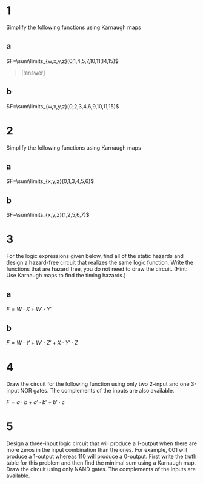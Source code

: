 # 1

Simplify the following functions using Karnaugh maps

## a


$F=\sum\limits_{w,x,y,z}(0,1,4,5,7,10,11,14,15)$

> [!answer]
> 

## b

$F=\sum\limits_{w,x,y,z}(0,2,3,4,6,9,10,11,15)$

# 2

Simplify the following functions using Karnaugh maps

## a

$F=\sum\limits_{x,y,z}(0,1,3,4,5,6)$

## b

$F=\sum\limits_{x,y,z}(1,2,5,6,7)$

# 3

For the logic expressions given below, find all of the static hazards and design a hazard-free circuit that realizes the same logic function. Write the functions that are hazard free, you do not need to draw the circuit. (Hint: Use Karnaugh maps to find the timing hazards.)

## a

$F=W\cdot X+W'\cdot Y'$

## b

$F=W\cdot Y+W'\cdot Z'+X\cdot Y'\cdot Z$

# 4

Draw the circuit for the following function using only two 2-input and one 3-input NOR gates. The complements of the inputs are also available.

$F = a\cdot b + a'\cdot b' + b'\cdot c$

# 5

Design a three-input logic circuit that will produce a 1-output when there are more zeros in the input combination than the ones. For example, 001 will produce a 1-output whereas 110 will produce a 0-output. First write the truth table for this problem and then find the minimal sum using a Karnaugh map. Draw the circuit using only NAND gates. The complements of the inputs are available.
